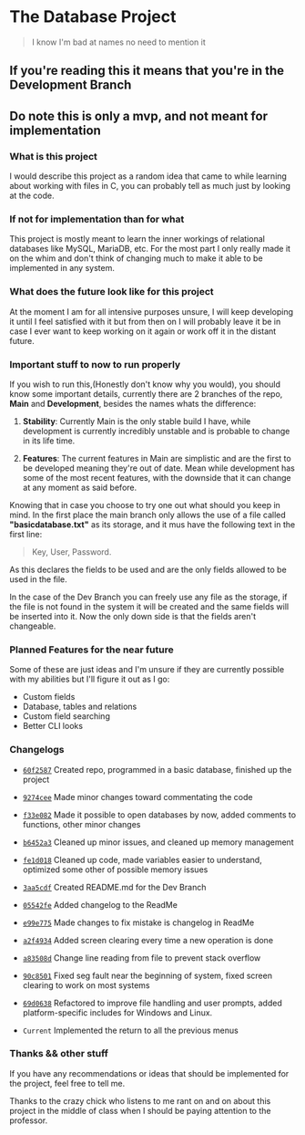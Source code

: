 # The Database Project

> I know I'm bad at names no need to mention it

## **If you're reading this it means that you're in the Development Branch**

## **Do note this is only a mvp, and not meant for implementation**

### What is this project

I would describe this project as a random idea that came to while learning about working with files in C, you can probably tell as much just by looking at the code.

### If not for implementation than for what

This project is mostly meant to learn the inner workings of relational databases like MySQL, MariaDB, etc. For the most part I only really made it on the whim and don't think of changing much to make it able to be implemented in any system.

### What does the future look like for this project

At the moment I am for all intensive purposes unsure, I will keep developing it until I feel satisfied with it but from then on I will probably leave it be in case I ever want to keep working on it again or work off it in the distant future.

### Important stuff to now to run properly

If you wish to run this,(Honestly don't know why you would), you should know some important details, currently there are 2 branches of the repo, **Main** and **Development**, besides the names whats the difference:

1. **Stability**:
Currently Main is the only stable build I have, while development is currently incredibly unstable and is probable to change in its life time.

2. **Features**:
The current features in Main are simplistic and are the first to be developed meaning they're out of date. Mean while development has some of the most recent features, with the downside that it can change at any moment as said before.

Knowing that in case you choose to try one out what should you keep in mind. In the first place the main branch only allows the use of a file called **"basicdatabase.txt"** as its storage, and it mus have the following text in the first line:

> Key, User, Password.

As this declares the fields to be used and are the only fields allowed to be used in the file.

In the case of the Dev Branch you can freely use any file as the storage, if the file is not found in the system it will be created and the same fields will be inserted into it. Now the only down side is that the fields aren't changeable.

### Planned Features for the near future

Some of these are just ideas and I'm unsure if they are currently possible with my abilities but I'll figure it out as I go:

- Custom fields
- Database, tables and relations
- Custom field searching
- Better CLI looks

### Changelogs

- [`60f2587`](https://github.com/EfrenDaMo/DatabaseProyect/commit/60f2587b0c327275453a27d4aa31521f46be6a09) Created repo, programmed in a basic database, finished up the project

- [`9274cee`](https://github.com/EfrenDaMo/DatabaseProyect/commit/9274ceec72b11ca8b42180086ad14aafd6e1c7b5) Made minor changes toward commentating the code

- [`f33e082`](https://github.com/EfrenDaMo/DatabaseProyect/commit/f33e082e987a0b235268d41b03a74a76ef7ae8ac) Made it possible to open databases by now, added comments to functions, other minor changes

- [`b6452a3`](https://github.com/EfrenDaMo/DatabaseProyect/commit/b6452a37e8fda66f6498da95e7c9f41465aaf654) Cleaned up minor issues, and cleaned up memory management

- [`fe1d018`](https://github.com/EfrenDaMo/DatabaseProyect/commit/fe1d0186ab3f42d3e837f60e6cc877a9454b56d1) Cleaned up code, made variables easier to understand, optimized some other of possible memory issues

- [`3aa5cdf`](https://github.com/EfrenDaMo/DatabaseProyect/commit/3aa5cdf3ef44478f88c94dcf6576d81fba16f36e) Created README.md for the Dev Branch

- [`05542fe`](https://github.com/EfrenDaMo/DatabaseProyect/commit/05542fe19742b971e582a44a3110cb1ee9812d82) Added changelog to the ReadMe

- [`e99e775`](https://github.com/EfrenDaMo/DatabaseProyect/commit/e99e775d002bcd4daf0cfead9a47a9e9b9b611a0) Made changes to fix mistake is changelog in ReadMe

- [`a2f4934`](https://github.com/EfrenDaMo/DatabaseProyect/commit/a2f493484de71248aa4265388a2bff847818b092) Added screen clearing every time a new operation is done

- [`a83508d`](https://github.com/EfrenDaMo/DatabaseProyect/commit/a83508dfeeacaf1d3a7643c13ab71b2bed3c178f) Change line reading from file to prevent stack overflow

- [`90c8501`](https://github.com/EfrenDaMo/DatabaseProyect/commit/90c8501e5e04315a42974a367dbe4f88a1dc6795) Fixed seg fault near the beginning of system, fixed screen clearing to work on most systems

- [`69d0638`](https://github.com/EfrenDaMo/DatabaseProyect/commit/69d063820249ec7f932e84abcfa46011a46e4f0f) Refactored to improve file handling and user prompts, added platform-specific includes for Windows and Linux.

- `Current` Implemented the return to all the previous menus

### Thanks && other stuff

If you have any recommendations or ideas that should be implemented for the project, feel free to tell me.

Thanks to the crazy chick who listens to me rant on and on about this project in the middle of class when I should be paying attention to the professor.
